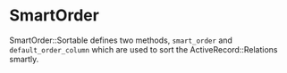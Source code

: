 SmartOrder
==========

SmartOrder::Sortable defines two methods, `smart_order` and
`default_order_column` which are used to sort the ActiveRecord::Relations smartly.
